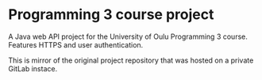 # Programming 3 course project
A Java web API project for the University of Oulu Programming 3 course. Features HTTPS and user authentication.

This is mirror of the original project repository that was hosted on a private GitLab instace.
